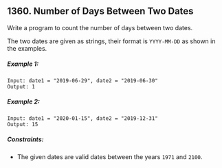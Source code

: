 ## 1360. Number of Days Between Two Dates

Write a program to count the number of days between two dates.

The two dates are given as strings, their format is ```YYYY-MM-DD``` as shown in the examples.

##### Example 1:
```
Input: date1 = "2019-06-29", date2 = "2019-06-30"
Output: 1
```
##### Example 2:
```
Input: date1 = "2020-01-15", date2 = "2019-12-31"
Output: 15
```

##### Constraints:

* The given dates are valid dates between the years ```1971``` and ```2100```.